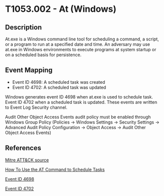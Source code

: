 # T1053.002 - At (Windows)

## Description

At.exe is a Windows command line tool for scheduling a command, a script, or a program to run at a specified date and time. An adversary may use at.exe in Windows environments to execute programs at system startup or on a scheduled basis for persistence.

## Event Mapping

* Event ID 4698: A scheduled task was created
* Event ID 4702: A scheduled task was updated

Windows generates event ID 4698 when at.exe is used to schedule task. Event ID 4702 when a scheduled task is updated. These events are written to Event Log Security channel.

Audit Other Object Access Events audit policy must be enabled through Windows Group Policy (Policies → Windows Settings → Security Settings → Advanced Audit Policy Configuration → Object Access → Audit Other Object Access Events)

## References

[Mitre ATT&CK source](https://attack.mitre.org/techniques/T1053/002/)

[How To Use the AT Command to Schedule Tasks](https://support.microsoft.com/en-us/help/313565/how-to-use-the-at-command-to-schedule-tasks)

[Event ID 4698](https://docs.microsoft.com/en-us/windows/security/threat-protection/auditing/event-4698)

[Event ID 4702](https://docs.microsoft.com/en-us/windows/security/threat-protection/auditing/event-4702)
